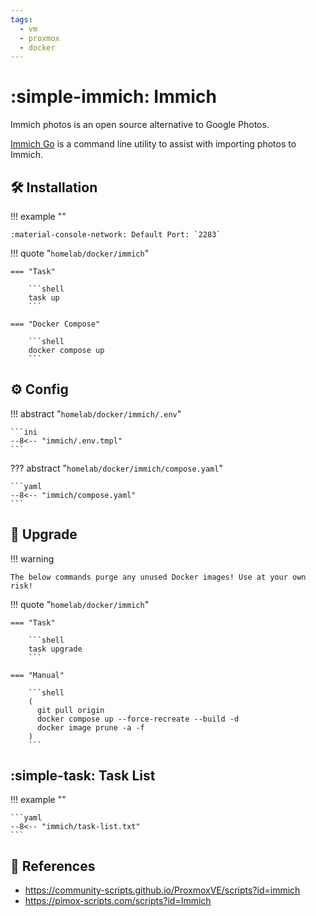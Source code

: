 ```yaml
---
tags:
  - vm
  - proxmox
  - docker
---
```

# :simple-immich: Immich

Immich photos is an open source alternative to Google Photos.

[Immich Go][1] is a command line utility to assist with importing photos to Immich.


## :hammer_and_wrench: Installation

!!! example ""

    :material-console-network: Default Port: `2283`

!!! quote "`homelab/docker/immich`"

    === "Task"
    
        ```shell
        task up
        ```

    === "Docker Compose"
    
        ```shell
        docker compose up
        ```

## :gear: Config

!!! abstract "`homelab/docker/immich/.env`"

    ```ini
    --8<-- "immich/.env.tmpl"
    ```

??? abstract "`homelab/docker/immich/compose.yaml`"

    ```yaml
    --8<-- "immich/compose.yaml"
    ```

## :rocket: Upgrade

!!! warning

    The below commands purge any unused Docker images! Use at your own risk!

!!! quote "`homelab/docker/immich`"

    === "Task"

        ```shell
        task upgrade
        ```
        
    === "Manual"
    
        ```shell
        (
          git pull origin
          docker compose up --force-recreate --build -d
          docker image prune -a -f
        )
        ```

## :simple-task: Task List

!!! example ""

    ```yaml
    --8<-- "immich/task-list.txt"
    ```

## :link: References

- <https://community-scripts.github.io/ProxmoxVE/scripts?id=immich>
- <https://pimox-scripts.com/scripts?id=Immich>

[1]: <./immich-go.md>
